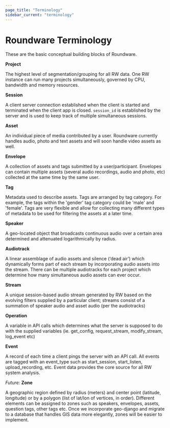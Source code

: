 ```yaml
---
page_title: "Terminology"
sidebar_current: "terminology"
---
```


# Roundware Terminology

These are the basic conceptual building blocks of Roundware.

**Project**

The highest level of segmentation/grouping for all RW data.  One RW instance can run many projects simultaneously, governed by CPU, bandwidth and memory resources.

**Session**

A client server connection established when the client is started and terminated when the client app is closed.  `session_id` is established by the server and is used to keep track of multiple simultaneous sessions.

**Asset**

An individual piece of media contributed by a user.  Roundware currently handles audio, photo and text assets and will soon handle video assets as well.

**Envelope**

A collection of assets and tags submitted by a user/participant.  Envelopes can contain multiple assets (several audio recordings, audio and photo, etc) collected at the same time by the same user.

**Tag**

Metadata used to describe assets.  Tags are arranged by tag category.  For example, the tags within the 'gender' tag category could be
'male' and 'female'.  Tags are very flexible and allow for collecting many different types of metadata to be used for filtering the assets at a later time.

**Speaker**

A geo-located object that broadcasts continuous audio over a certain area determined and attenuated logarithmically by radius.

**Audiotrack**

A linear assemblage of audio assets and silence (‘dead air’) which dynamically forms part of each stream by incorporating audio assets into the stream.  There can be multiple audiotracks for each project which determine how many simultaneous audio assets can ever occur.

**Stream**

A unique session-based audio stream generated by RW based on the evolving filters supplied by a particular client; streams consist of a summation of speaker audio and asset audio (per the audiotracks)

**Operation**

A variable in API calls which determines what the server is supposed to do with the supplied variables (ie. get\_config, request\_stream, modify\_stream, log\_event etc)

**Event**

A record of each time a client pings the server with an API call.  All events are tagged with an event_type such as start_session, start_listen, upload_recording, etc.  Event data provides the core source for all RW system analysis.

*Future:* **Zone**

A geographic region defined by radius (meters) and center point (latitude, longitude) or by a polygon (list of lat/lon of vertices, in order).  Different elements can be assigned to zones such as speakers, envelopes, assets, question tags, other tags etc.  Once we incorporate
geo-django and migrate to a database that handles GIS data more elegantly, zones will be easier to implement.